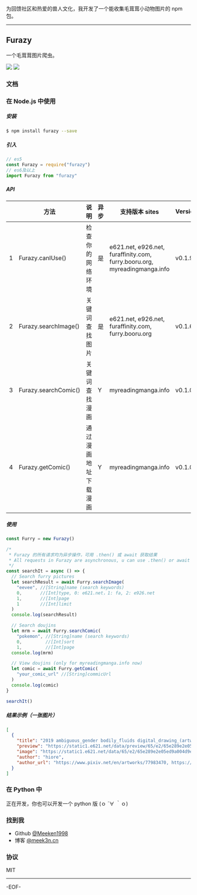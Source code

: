 为回馈社区和热爱的兽人文化，我开发了一个能收集毛茸茸小动物图片的 npm 包。

<!--more-->

---

## Furazy

一个毛茸茸图片爬虫。

[![][1]](https://www.npmjs.com/package/furazy)
[![][2]](https://github.com/Meeken1998/furazy-spider)

<!-- [在 runkit 中调试](https://npm.runkit.com/furazy) / [查看 NPM](https://www.npmjs.com/package/furazy) / [查看 Github](https://github.com/Meeken1998/furazy-spider/issues) -->

### 文档

### 在 Node.js 中使用

##### 安装

```bash
$ npm install furazy --save
```

##### 引入

```js
// es5
const Furazy = require("furazy")
// es6及以上
import Furazy from "furazy"
```

##### API

|     | 方法                 | 说明                 | 异步 | 支持版本 sites                                                            | Version |
| --- | -------------------- | -------------------- | ---- | ------------------------------------------------------------------------- | ------- |
| 1   | Furazy.canIUse()     | 检查你的网络环境     | 是   | e621.net, e926.net, furaffinity.com, furry.booru.org, myreadingmanga.info | v0.1.9  |
| 2   | Furazy.searchImage() | 关键词查找图片       | 是   | e621.net, e926.net, furaffinity.com, furry.booru.org                      | v0.1.6  |
| 3   | Furazy.searchComic() | 关键词查找漫画       | Y    | myreadingmanga.info                                                       | v0.1.0  |
| 4   | Furazy.getComic()    | 通过漫画地址下载漫画 | Y    | myreadingmanga.info                                                       | v0.1.0  |

##### 使用

```js
const Furry = new Furazy()

/*
 * Furazy 的所有请求均为异步操作，可用 .then() 或 await 获取结果
 * All requests in Furazy are asynchronous, u can use .then() or await to get results.
 */
const searchIt = async () => {
  // Search furry pictures
  let searchResult = await Furry.searchImage(
    "eevee", //[String]name (search keywords)
    0,       //[Int]type, 0: e621.net，1: fa, 2: e926.net
    1,       //[Int]page
    1        //[Int]limit
  )
  console.log(searchResult)

  // Search doujins
  let mrm = await Furry.searchComic(
    "pokemon", //[String]name (search keywords)
    0,         //[Int]sort
    1,         //[Int]page
  console.log(mrm)

  // View doujins (only for myreadingmanga.info now)
  let comic = await Furry.getComic(
    "your_comic_url" //[String]commicUrl
  )
  console.log(comic)
}

searchIt()
```

##### 结果示例（一张图片）

```json
[
  {
    "title": "2019 ambiguous_gender bodily_fluids digital_drawing_(artwork) digital_media_(artwork) dragon dragonite drooling duo eevee feral hiore hi_res imminent_vore larger_pred licking licking_lips macro mammal nintendo oral_vore pokémon pokémon_(species) saliva simple_background size_difference slightly_chubby soft_vore tongue tongue_out video_games vore white_background",
    "preview": "https://static1.e621.net/data/preview/65/e2/65e289e2e05ed9a004d9e18fefda2962.jpg",
    "image": "https://static1.e621.net/data/65/e2/65e289e2e05ed9a004d9e18fefda2962.png",
    "author": "hiore",
    "author_url": "https://www.pixiv.net/en/artworks/77983470, https://i.pximg.net/img-original/img/2019/11/25/03/37/25/77983470_p2.png, https://www.pixiv.net/member.php?id=45363288, https://twitter.com/D0Sd0ou3fm1R1rB/status/1196483299465519105"
  }
]
```

### 在 Python 中

正在开发，你也可以开发一个 python 版 (ｏ ´∀ ｀ｏ)

### 找到我

- Github [@Meeken1998](https://github.com/Meeken1998)
- 博客 [@meek3n.cn](https://meek3n.cn)

### 协议

MIT

[1]: https://img.shields.io/npm/v/furazy.svg
[2]: https://img.shields.io/github/license/meeken1998/furazy-spider

---

-EOF-
